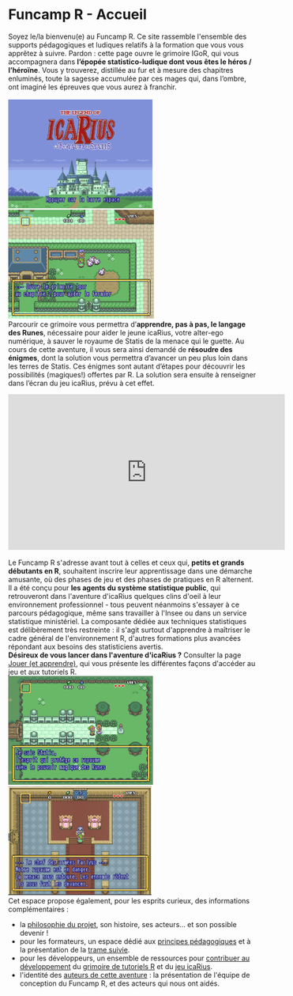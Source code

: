 # Funcamp R - Accueil

Soyez le/la bienvenu(e) au Funcamp R. Ce site rassemble l'ensemble des supports pédagogiques et ludiques relatifs à la formation que vous vous apprêtez à suivre. Pardon : cette page ouvre le grimoire IGoR, qui vous accompagnera dans **l’épopée statistico-ludique dont vous êtes le héros / l’héroïne**. Vous y trouverez, distillée au fur et à mesure des chapitres enluminés, toute la sagesse accumulée par ces mages qui, dans l’ombre, ont imaginé les épreuves que vous aurez à franchir.<br>
<br>
<img src="images/icarius_startscreen.png" height="220"> <img src="images/enigme02.png" height="220">
<br>
Parcourir ce grimoire vous permettra d’**apprendre, pas à pas, le langage des Runes**, nécessaire pour aider le jeune icaRius, votre alter-ego numérique, à sauver le royaume de Statis de la menace qui le guette. Au cours de cette aventure, il vous sera ainsi demandé de **résoudre des énigmes**, dont la solution vous permettra d’avancer un peu plus loin dans les terres de Statis. Ces énigmes sont autant d’étapes pour découvrir les possibilités (magiques!) offertes par R. La solution sera ensuite à renseigner dans l’écran du jeu icaRius, prévu à cet effet.

<iframe width="560" height="315" src="https://www.youtube.com/embed/Quz2CfF0gmo" frameborder="0" allow="accelerometer; autoplay; clipboard-write; encrypted-media; gyroscope; picture-in-picture" allowfullscreen></iframe>

Le Funcamp R s'adresse avant tout à celles et ceux qui, **petits et grands débutants en R**, souhaitent inscrire leur apprentissage dans une démarche amusante, où des phases de jeu et des phases de pratiques en R alternent. Il a été conçu pour **les agents du système statistique public**, qui retrouveront dans l'aventure d'icaRius quelques clins d'oeil à leur environnement professionnel - tous peuvent néanmoins s'essayer à ce parcours pédagogique, même sans travailler à l'Insee ou dans un service statistique ministériel. La composante dédiée aux techniques statistiques est délibèrement très restreinte : il s'agit surtout d'apprendre à maîtriser le cadre général de l'environnement R, d'autres formations plus avancées répondant aux besoins des statisticiens avertis.
<br>
**Désireux de vous lancer dans l'aventure d'icaRius ?** Consulter la page [Jouer (et apprendre)](pages/joueurs.md), qui vous présente les différentes façons d'accéder au jeu et aux tutoriels R. 
<br>
<img src="images/icarius-visuel-a.png" height="220"> <img src="images/icarius-visuel-b.png" height="220">
<br>
Cet espace propose également, pour les esprits curieux, des informations complémentaires :

- la [philosophie du projet](pages/philosophie.md), son histoire, ses acteurs... et son possible devenir ! 
- pour les formateurs, un espace dédié aux [principes pédagogiques](pages/formateurs_1.md) et à la présentation de la [trame suivie](pages/formateurs_2.md). 
- pour les développeurs, un ensemble de ressources pour [contribuer au développement](pages/contributeurs_1.md) du [grimoire de tutoriels R](pages/contributeurs_2.md) et du [jeu icaRius](pages/contributeurs_3.md).
- l'identité des [auteurs de cette aventure](pages/credits.md) : la présentation de l'équipe de conception du Funcamp R, et des acteurs qui nous ont aidés.
